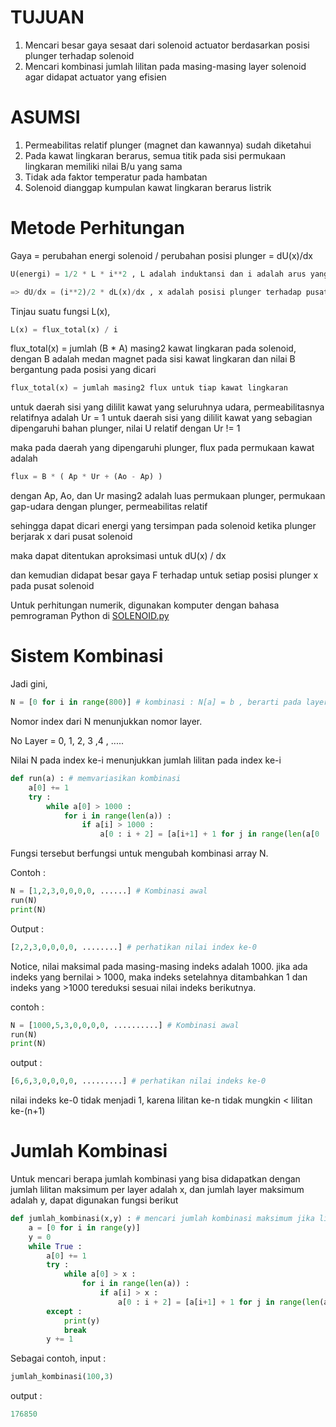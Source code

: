 # TUJUAN
1. Mencari besar gaya sesaat dari solenoid actuator berdasarkan posisi plunger terhadap solenoid
2. Mencari kombinasi jumlah lilitan pada masing-masing layer solenoid agar didapat actuator yang efisien

# ASUMSI
1. Permeabilitas relatif plunger (magnet dan kawannya) sudah diketahui
2. Pada kawat lingkaran berarus, semua titik pada sisi permukaan lingkaran memiliki nilai B/u yang sama
3. Tidak ada faktor temperatur pada hambatan
4. Solenoid dianggap kumpulan kawat lingkaran berarus listrik

# Metode Perhitungan
 
 Gaya = perubahan energi solenoid / perubahan posisi plunger = dU(x)/dx
 
 ```python
 U(energi) = 1/2 * L * i**2 , L adalah induktansi dan i adalah arus yang mengalir pada kawat
 
 => dU/dx = (i**2)/2 * dL(x)/dx , x adalah posisi plunger terhadap pusat solenoid
 ```
 Tinjau suatu fungsi L(x),
 ```python
 L(x) = flux_total(x) / i
 ```
 flux_total(x) = jumlah (B * A) masing2 kawat lingkaran pada solenoid, dengan B adalah medan magnet pada sisi kawat lingkaran
 dan nilai B bergantung pada posisi yang dicari
 
 ``` python
 flux_total(x) = jumlah masing2 flux untuk tiap kawat lingkaran
 ```
 
 untuk daerah sisi yang dililit kawat yang seluruhnya udara, permeabilitasnya relatifnya adalah Ur = 1
 untuk daerah sisi yang dililit kawat yang sebagian dipengaruhi bahan plunger, nilai U relatif dengan Ur != 1
 
 maka pada daerah yang dipengaruhi plunger, flux pada permukaan kawat adalah
 
 ```python
 flux = B * ( Ap * Ur + (Ao - Ap) )
 ```
 dengan Ap, Ao, dan Ur masing2 adalah luas permukaan plunger, permukaan gap-udara dengan plunger, 
 permeabilitas relatif
 
 sehingga dapat dicari energi yang tersimpan pada solenoid ketika plunger berjarak x dari pusat solenoid
 
 maka dapat ditentukan aproksimasi untuk dU(x) / dx
 
 dan kemudian didapat besar gaya F terhadap untuk setiap posisi plunger x pada pusat solenoid
 
 Untuk perhitungan numerik, digunakan komputer dengan bahasa pemrograman Python di [SOLENOID.py](https://github.com/coolkowkank/RBL/blob/master/SOLENOID.py)
 
 # Sistem Kombinasi
Jadi gini, 
```python
N = [0 for i in range(800)] # kombinasi : N[a] = b , berarti pada layer ke-a+1 ada b lilitan
```
Nomor index dari N menunjukkan nomor layer.

No Layer = 0, 1, 2, 3 ,4 , ..... 

Nilai N pada index ke-i menunjukkan jumlah lilitan pada index ke-i

```python
def run(a) : # memvariasikan kombinasi
    a[0] += 1
    try :
        while a[0] > 1000 :
            for i in range(len(a)) :
                if a[i] > 1000 :
                    a[0 : i + 2] = [a[i+1] + 1 for j in range(len(a[0 : i + 2]))]      

```
Fungsi tersebut berfungsi untuk mengubah kombinasi array N.

Contoh :
```python
N = [1,2,3,0,0,0,0, ......] # Kombinasi awal
run(N)
print(N)
```
Output :
```python
[2,2,3,0,0,0,0, ........] # perhatikan nilai index ke-0
```
Notice, nilai maksimal pada masing-masing indeks adalah 1000.
jika ada indeks yang bernilai > 1000, maka indeks setelahnya ditambahkan 1 dan indeks yang >1000 tereduksi sesuai nilai indeks berikutnya.

contoh :
```python
N = [1000,5,3,0,0,0,0, ..........] # Kombinasi awal
run(N)
print(N)
```
output :
```python
[6,6,3,0,0,0,0, .........] # perhatikan nilai indeks ke-0
```
nilai indeks ke-0 tidak menjadi 1, karena lilitan ke-n tidak mungkin < lilitan ke-(n+1)

# Jumlah Kombinasi

 Untuk mencari berapa jumlah kombinasi yang bisa didapatkan dengan jumlah lilitan maksimum per layer adalah x, dan jumlah layer maksimum adalah y, dapat digunakan fungsi berikut 
 
```python
def jumlah_kombinasi(x,y) : # mencari jumlah kombinasi maksimum jika lilitan maksimum per layer adalah x, dan jumlah layer maksimum adalah y
    a = [0 for i in range(y)]
    y = 0
    while True :
        a[0] += 1
        try :
            while a[0] > x :
                for i in range(len(a)) :
                    if a[i] > x :
                        a[0 : i + 2] = [a[i+1] + 1 for j in range(len(a[0 : i + 2]))]                 
        except :
            print(y)
            break
        y += 1  
```

Sebagai contoh,
input :
```python
jumlah_kombinasi(100,3)
```
output :
```python
176850
```
